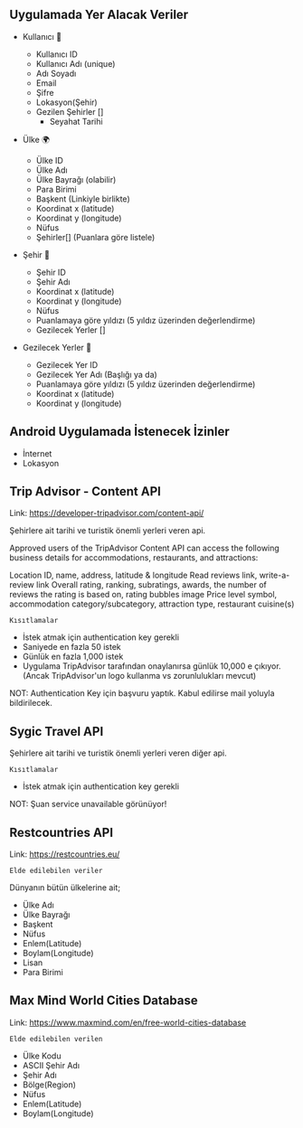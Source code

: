 ## Uygulamada Yer Alacak Veriler 

* Kullanıcı :bust_in_silhouette:
    * Kullanıcı ID
    * Kullanıcı Adı (unique)
    * Adı Soyadı
    * Email
    * Şifre
    * Lokasyon(Şehir)
    * Gezilen Şehirler []
        * Seyahat Tarihi

* Ülke :earth_africa:
    * Ülke ID
    * Ülke Adı
    * Ülke Bayrağı (olabilir)
    * Para Birimi
    * Başkent (Linkiyle birlikte)
    * Koordinat x (latitude)
    * Koordinat y (longitude)
    * Nüfus
    * Şehirler[] (Puanlara göre listele)

* Şehir :city_sunset:
    * Şehir ID
    * Şehir Adı
    * Koordinat x (latitude)
    * Koordinat y (longitude)
    * Nüfus
    * Puanlamaya göre yıldızı (5 yıldız üzerinden değerlendirme)
    * Gezilecek Yerler []

* Gezilecek Yerler :rainbow:
    * Gezilecek Yer ID
    * Gezilecek Yer Adı (Başlığı ya da)
    * Puanlamaya göre yıldızı (5 yıldız üzerinden değerlendirme)
    * Koordinat x (latitude)
    * Koordinat y (longitude)

## Android Uygulamada İstenecek İzinler 

* İnternet
* Lokasyon    

## Trip Advisor - Content API

Link: https://developer-tripadvisor.com/content-api/

Şehirlere ait tarihi ve turistik önemli yerleri veren api.

Approved users of the TripAdvisor Content API can access the following business details for accommodations, restaurants, and attractions:

Location ID, name, address, latitude & longitude
Read reviews link, write-a-review link
Overall rating, ranking, subratings, awards, the number of reviews the rating is based on, rating bubbles image
Price level symbol, accommodation category/subcategory, attraction type, restaurant cuisine(s)

```Kısıtlamalar```
* İstek atmak için authentication key gerekli
* Saniyede en fazla 50 istek
* Günlük en fazla 1,000 istek
* Uygulama TripAdvisor tarafından onaylanırsa günlük 10,000 e çıkıyor. (Ancak TripAdvisor'un logo kullanma vs zorunlulukları mevcut)

NOT: Authentication Key için başvuru yaptık. Kabul edilirse mail yoluyla bildirilecek.

## Sygic Travel API

Şehirlere ait tarihi ve turistik önemli yerleri veren diğer api.

```Kısıtlamalar```
* İstek atmak için authentication key gerekli

NOT: Şuan service unavailable görünüyor!

## Restcountries API

Link: https://restcountries.eu/

```Elde edilebilen veriler```

Dünyanın bütün ülkelerine ait;
- Ülke Adı
- Ülke Bayrağı
- Başkent
- Nüfus
- Enlem(Latitude)
- Boylam(Longitude)
- Lisan
- Para Birimi

## Max Mind World Cities Database

Link: https://www.maxmind.com/en/free-world-cities-database

```Elde edilebilen verilen```

- Ülke Kodu
- ASCII Şehir Adı
- Şehir Adı
- Bölge(Region)
- Nüfus
- Enlem(Latitude)
- Boylam(Longitude)
